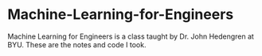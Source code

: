 # Machine-Learning-for-Engineers
Machine Learning for Engineers is a class taught by Dr. John Hedengren at BYU. These are the notes and code I took.
